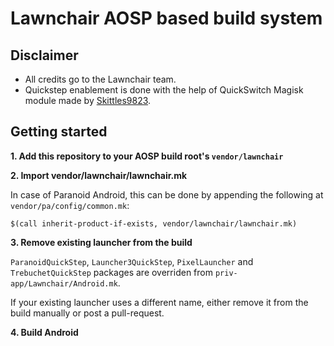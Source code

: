# Lawnchair AOSP based build system

## Disclaimer
- All credits go to the Lawnchair team.
- Quickstep enablement is done with the help of QuickSwitch Magisk module made by [Skittles9823](https://github.com/skittles9823).

## Getting started
**1. Add this repository to your AOSP build root's `vendor/lawnchair`**

**2. Import vendor/lawnchair/lawnchair.mk**

In case of Paranoid Android, this can be done by appending the following at `vendor/pa/config/common.mk`:

`$(call inherit-product-if-exists, vendor/lawnchair/lawnchair.mk)`

**3. Remove existing launcher from the build**

`ParanoidQuickStep`, `Launcher3QuickStep`, `PixelLauncher` and `TrebuchetQuickStep` packages are overriden from `priv-app/Lawnchair/Android.mk`.

If your existing launcher uses a different name, either remove it from the build manually or post a pull-request.

**4. Build Android**
